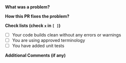 **What was a problem?**

**How this PR fixes the problem?**

**Check lists (check `x` in `[ ]`)**
- [ ] Your code builds clean without any errors or warnings
- [ ] You are using approved terminology
- [ ] You have added unit tests

**Additional Comments (if any)**
